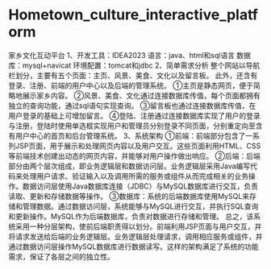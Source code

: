 # Hometown_culture_interactive_platform
家乡文化互动平台
1、开发工具：IDEA2023
语言：java、html和sql语言
数据库：mysql+navicat
环境配置：tomcat和jdbc
2、简单需求分析
整个网站以导航栏划分，主要有五个页面：主页、风景、美食、文化以及留言板。
此外，还含有登录、注册、前端的用户中心以及后端的管理系统。
①主页是静态网页，便于简略地展示家乡内容。
②风景、美食、文化通过连接数据库传值，每个页面都拥有独立的查询功能，通过sql语句实现查询。
③留言板也通过连接数据库传值，在用户登录的基础上可增加留言。
④登陆、注册通过连接数据库实现了用户的登录与注册，登陆时使用单选框实现用户和管理员分别登录不同页面，分别重定向至含有用户中心的首页和后台管理系统。
3、系统架构
①前端：前端部分包含了一系列JSP页面，用于展示和处理网页内容以及用户交互。这些页面利用HTML、CSS等前端技术创建出动态的网页内容，并能够对用户操作做出响应。
②后端：后端部分由两个层次组成，即业务逻辑层和数据访问层。业务逻辑层采用Java编写代码来处理用户请求、验证输入以及调用所需的服务或组件从而完成相关的业务操作。数据访问层使用Java数据库连接（JDBC）与MySQL数据库进行交互，负责读取、更新和存储数据等操作。
③数据库：系统的后端数据库使用MySQL来存储和管理数据。通过数据访问层，系统能够与MySQL进行交互，并执行SQL查询和更新操作。MySQL作为后端数据库，负责对数据进行存储和管理。
总之，该系统采用一种分层架构，使前后端职责得以划分。前端利用JSP页面与用户交互，并将请求发送给后端的业务逻辑层。业务逻辑层处理请求，调用相应服务或组件，并通过数据访问层操作MySQL数据库进行数据读写。这样的架构满足了系统的功能需求，保证了各层之间的独立性。

